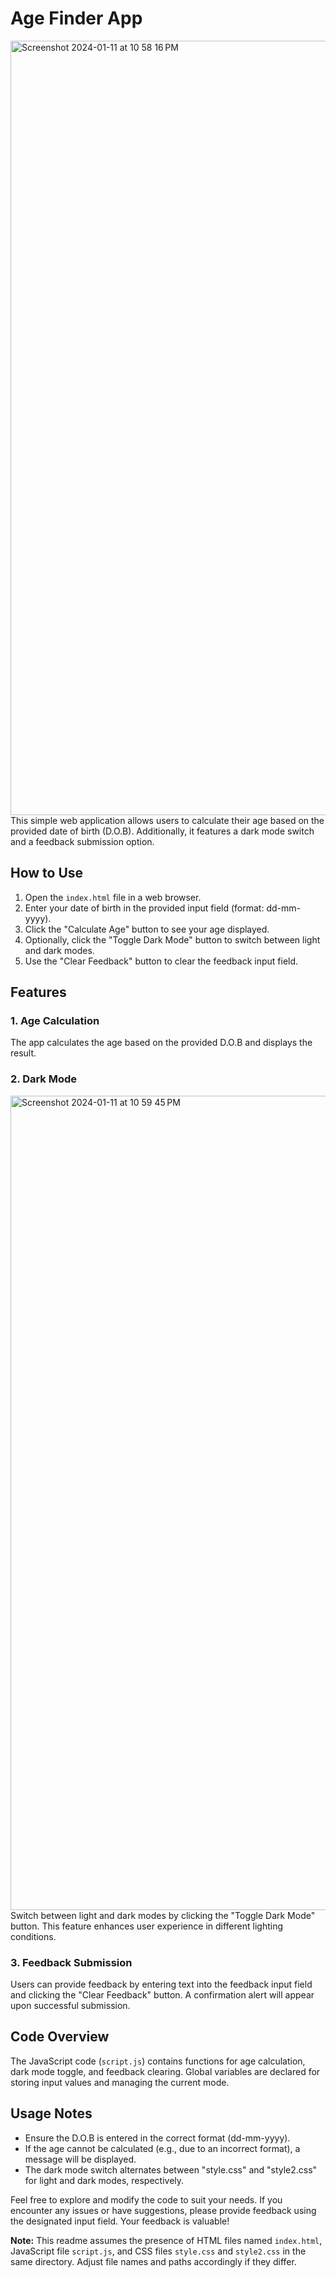 # Age Finder App
<img width="1239" alt="Screenshot 2024-01-11 at 10 58 16 PM" src="https://github.com/rahat2134/CodeAlpha_AgeCalculator/assets/136263179/ec89b42f-b5b6-4786-b256-2663b2f13613">
This simple web application allows users to calculate their age based on the provided date of birth (D.O.B). Additionally, it features a dark mode switch and a feedback submission option.

## How to Use

1. Open the `index.html` file in a web browser.
2. Enter your date of birth in the provided input field (format: dd-mm-yyyy).
3. Click the "Calculate Age" button to see your age displayed.
4. Optionally, click the "Toggle Dark Mode" button to switch between light and dark modes.
5. Use the "Clear Feedback" button to clear the feedback input field.

## Features

### 1. Age Calculation

The app calculates the age based on the provided D.O.B and displays the result.

### 2. Dark Mode
<img width="1303" alt="Screenshot 2024-01-11 at 10 59 45 PM" src="https://github.com/rahat2134/CodeAlpha_AgeCalculator/assets/136263179/e1cabd4d-9f5a-4d13-99de-aab9b43e8142">
Switch between light and dark modes by clicking the "Toggle Dark Mode" button. This feature enhances user experience in different lighting conditions.

### 3. Feedback Submission

Users can provide feedback by entering text into the feedback input field and clicking the "Clear Feedback" button. A confirmation alert will appear upon successful submission.

## Code Overview

The JavaScript code (`script.js`) contains functions for age calculation, dark mode toggle, and feedback clearing. Global variables are declared for storing input values and managing the current mode.

## Usage Notes

- Ensure the D.O.B is entered in the correct format (dd-mm-yyyy).
- If the age cannot be calculated (e.g., due to an incorrect format), a message will be displayed.
- The dark mode switch alternates between "style.css" and "style2.css" for light and dark modes, respectively.

Feel free to explore and modify the code to suit your needs. If you encounter any issues or have suggestions, please provide feedback using the designated input field. Your feedback is valuable!

**Note:** This readme assumes the presence of HTML files named `index.html`, JavaScript file `script.js`, and CSS files `style.css` and `style2.css` in the same directory. Adjust file names and paths accordingly if they differ.
